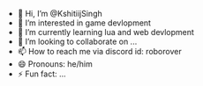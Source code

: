 - 👋 Hi, I’m @KshitiijSingh
- 👀 I’m interested in game devlopment
- 🌱 I’m currently learning lua and web devlopment
- 💞️ I’m looking to collaborate on ...
- 📫 How to reach me via discord id: roborover
- 😄 Pronouns: he/him
- ⚡ Fun fact: ...

<!---
KshitiijSingh/KshitiijSingh is a ✨ special ✨ repository because its `README.md` (this file) appears on your GitHub profile.
You can click the Preview link to take a look at your changes.
--->
